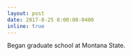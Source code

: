```yaml
---
layout: post
date: 2017-8-25 8:00:00-0400
inline: true
---
```


Began graduate school at Montana State.
